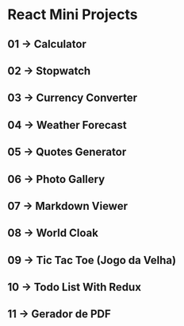 # React Mini Projects

## 01 -> Calculator

## 02 -> Stopwatch

## 03 -> Currency Converter

## 04 -> Weather Forecast

## 05 -> Quotes Generator

## 06 -> Photo Gallery

## 07 -> Markdown Viewer

## 08 -> World Cloak

## 09 -> Tic Tac Toe (Jogo da Velha)

## 10 -> Todo List With Redux

## 11 -> Gerador de PDF
